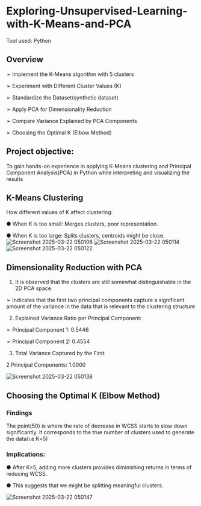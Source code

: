 # Exploring-Unsupervised-Learning-with-K-Means-and-PCA
Tool used: Python
## Overview

➢ Implement the K-Means algorithm with 5 clusters

➢ Experiment with Different Cluster Values (K)

➢ Standardize the Dataset(synthetic dataset)

➢ Apply PCA for Dimensionality Reduction

➢ Compare Variance Explained by PCA Components

➢ Choosing the Optimal K (Elbow Method)

## Project objective: 

To gain hands-on experience in applying K-Means clustering and Principal Component Analysis(PCA) in Python while interpreting and visualizing the results

## K-Means Clustering 

How different values of K affect clustering:

● When K is too small: Merges clusters, poor representation.

● When K is too large: Splits clusters, centroids might be close.
![Screenshot 2025-03-22 050106](https://github.com/user-attachments/assets/2a0ae7e0-7fd2-469e-8b2b-fe7ab9e08a0b)
![Screenshot 2025-03-22 050114](https://github.com/user-attachments/assets/c43e19e9-7c89-417f-a21d-c4df7072d66e)
![Screenshot 2025-03-22 050122](https://github.com/user-attachments/assets/95ce492e-17d7-40c7-ab2b-a7bfcff84336)


## Dimensionality Reduction with PCA

1. It is observed that the clusters are still somewhat distinguishable in the 2D PCA space.

➢ Indicates that the first two principal components capture a significant amount of the variance in the data that is relevant to the clustering structure

2. Explained Variance Ratio per Principal Component:

➢ Principal Component 1: 0.5446

➢ Principal Component 2: 0.4554

3. Total Variance Captured by the First 

2 Principal Components: 1.0000

![Screenshot 2025-03-22 050138](https://github.com/user-attachments/assets/7a0b23ae-3b84-48eb-a833-6a17dfefbf8e)


## Choosing the Optimal K (Elbow Method)

### Findings

The point(50) is where the rate of decrease in WCSS starts to slow down significantly. It corresponds to the true number of clusters used to generate the data(i.e K=5)

### Implications:

● After K=5, adding more clusters provides diminishing returns in terms of reducing WCSS.

● This suggests that we might be splitting meaningful clusters.

![Screenshot 2025-03-22 050147](https://github.com/user-attachments/assets/7f60ebc3-f3f7-40a8-8d42-f283dcdc0ca0)

